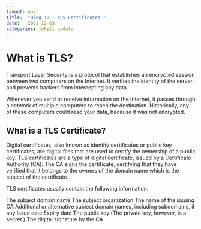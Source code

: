 ```yaml
---
layout: post
title:  "Blog 10 - TLS Certificates "
date:   2021-12-03.
categories: jekyll update
---
```

<h1> What is TLS? </h1>

Transport Layer Security is a protocol that establishes an encrypted session between two computers on the Internet. It verifies the identity of the server and prevents hackers from intercepting any data.

Whenever you send or receive information on the Internet, it passes through a network of multiple computers to reach the destination. Historically, any of these computers could read your data, because it was not encrypted.

<h2> What is a TLS Certificate? </h2> 

Digital certificates, also known as identity certificates or public key certificates, are digital files that are used to certify the ownership of a public key. TLS certificates are a type of digital certificate, issued by a Certificate Authority (CA). The CA signs the certificate, certifying that they have verified that it belongs to the owners of the domain name which is the subject of the certificate.

TLS certificates usually contain the following information:

The subject domain name
The subject organization
The name of the issuing CA
Additional or alternative subject domain names, including subdomains, if any
Issue date
Expiry date
The public key (The private key, however, is a secret.)
The digital signature by the CA


